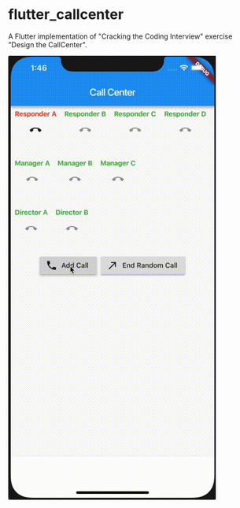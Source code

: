 # flutter_callcenter

A Flutter implementation of "Cracking the Coding Interview" exercise "Design the CallCenter".

![CallCenter Demo](/callcenter.gif)

